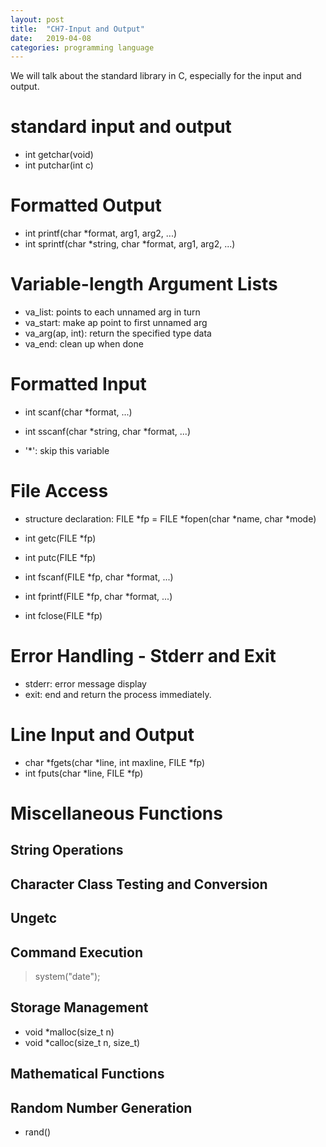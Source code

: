 ```yaml
---
layout: post
title:  "CH7-Input and Output"
date:   2019-04-08
categories: programming language
---
```



We will talk about the standard library in C, especially for the input and output.

# standard input and output

+ int getchar(void)
+ int putchar(int c)

# Formatted Output

+ int printf(char *format, arg1, arg2, ...)
+ int sprintf(char *string, char *format, arg1, arg2, ...)

# Variable-length Argument Lists

+ va_list: points to each unnamed arg in turn
+ va_start: make ap point to first unnamed arg
+ va_arg(ap, int): return the specified type data
+ va_end: clean up when done

# Formatted Input

+ int scanf(char *format, ...)
+ int sscanf(char *string, char *format, ...)

+ '*': skip this variable

# File Access

+ structure declaration: FILE *fp = FILE *fopen(char *name, char *mode)

+ int getc(FILE *fp)
+ int putc(FILE *fp)
+ int fscanf(FILE *fp, char *format, ...)
+ int fprintf(FILE *fp, char *format, ...)
+ int fclose(FILE *fp)

# Error Handling - Stderr and Exit

+ stderr: error message display
+ exit: end and return the process immediately.

# Line Input and Output

+ char *fgets(char *line, int maxline, FILE *fp)
+ int fputs(char *line, FILE *fp)

# Miscellaneous Functions

## String Operations

## Character Class Testing and Conversion

## Ungetc

## Command Execution

> system("date");

## Storage Management

+ void *malloc(size_t n)
+ void *calloc(size_t n, size_t)

## Mathematical Functions

## Random Number Generation

+ rand()



